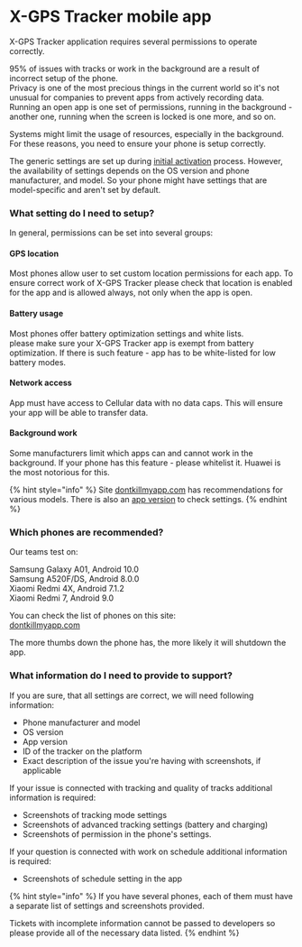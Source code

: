 # X-GPS Tracker mobile app

X-GPS Tracker application requires several permissions to operate correctly.

95% of issues with tracks or work in the background are a result of incorrect setup of the phone.\
Privacy is one of the most precious things in the current world so it's not unusual for companies to prevent apps from actively recording data.\
Running an open app is one set of permissions, running in the background - another one, running when the screen is locked is one more, and so on.

Systems might limit the usage of resources, especially in the background. For these reasons, you need to ensure your phone is setup correctly.

The generic settings are set up during [initial activation](https://app.gitbook.com/s/446mKak1zDrGv70ahuYZ/guide/x-gps-mobile-apps/x-gps-tracker/first-start) process. However, the availability of settings depends on the OS version and phone manufacturer, and model. So your phone might have settings that are model-specific and aren't set by default.

### What setting do I need to setup?

In general, permissions can be set into several groups:

#### GPS location

Most phones allow user to set custom location permissions for each app. To ensure correct work of X-GPS Tracker please check that location is enabled for the app and is allowed always, not only when the app is open.

#### Battery usage

Most phones offer battery optimization settings and white lists.\
please make sure your X-GPS Tracker app is exempt from battery optimization. If there is such feature - app has to be white-listed for low battery modes.

#### Network access

App must have access to Cellular data with no data caps. This will ensure your app will be able to transfer data.

#### Background work

Some manufacturers limit which apps can and cannot work in the background. If your phone has this feature - please whitelist it. Huawei is the most notorious for this.

{% hint style="info" %}
Site [dontkillmyapp.com](https://dontkillmyapp.com/) has recommendations for various models. There is also an [app version](https://play.google.com/store/apps/details?id=com.urbandroid.dontkillmyapp) to check settings.
{% endhint %}

### Which phones are recommended?

Our teams test on:

Samsung Galaxy A01, Android 10.0\
Samsung A520F/DS, Android 8.0.0\
Xiaomi Redmi 4X, Android 7.1.2\
Xiaomi Redmi 7, Android 9.0

You can check the list of phones on this site:\
[dontkillmyapp.com](https://dontkillmyapp.com/)

The more thumbs down the phone has, the more likely it will shutdown the app.

### What information do I need to provide to support?

If you are sure, that all settings are correct, we will need following information:

* Phone manufacturer and model
* OS version
* App version
* ID of the tracker on the platform
* Exact description of the issue you're having with screenshots, if applicable

If your issue is connected with tracking and quality of tracks additional information is required:

* Screenshots of tracking mode settings
* Screenshots of advanced tracking settings (battery and charging)
* Screenshots of permission in the phone's settings.

If your question is connected with work on schedule additional information is required:

* Screenshots of schedule setting in the app

{% hint style="info" %}
If you have several phones, each of them must have a separate list of settings and screenshots provided.

Tickets with incomplete information cannot be passed to developers so please provide all of the necessary data listed.
{% endhint %}
